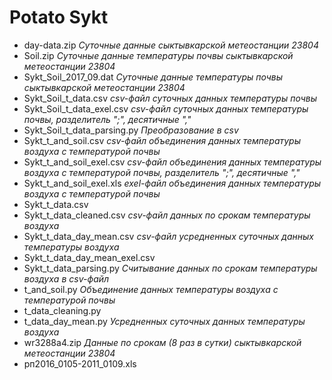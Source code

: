 # Potato Sykt
 
* day-data.zip 
*Суточные данные сыктывкарской метеостанции 23804*
* Soil.zip
*Суточные данные температуры почвы сыктывкарской метеостанции 23804*
* Sykt_Soil_2017_09.dat
*Суточные данные температуры почвы сыктывкарской метеостанции 23804*
* Sykt_Soil_t_data.csv
*csv-файл суточных данных температуры почвы*
* Sykt_Soil_t_data_exel.csv
*csv-файл суточных данных температуры почвы, разделитель ";", десятичные ","*
* Sykt_Soil_t_data_parsing.py
*Преобразование в csv*
* Sykt_t_and_soil.csv
*csv-файл объединения данных температуры воздуха с температурой почвы*
* Sykt_t_and_soil_exel.csv
*csv-файл объединения данных температуры воздуха с температурой почвы, 
разделитель ";", десятичные ","*
* Sykt_t_and_soil_exel.xls
*exel-файл объединения данных температуры воздуха с температурой почвы*
* Sykt_t_data.csv
* Sykt_t_data_cleaned.csv
*csv-файл данных по срокам температуры воздуха*
* Sykt_t_data_day_mean.csv
*csv-файл усредненных суточных данных температуры воздуха*
* Sykt_t_data_day_mean_exel.csv
* Sykt_t_data_parsing.py
*Считывание данных по срокам температуры воздуха в csv-файл*
* t_and_soil.py
*Объединение данных температуры воздуха с температурой почвы*
* t_data_cleaning.py
* t_data_day_mean.py
*Усредненных суточных данных температуры воздуха*
* wr3288a4.zip
*Данные по срокам (8 раз в сутки) сыктывкарской метеостанции 23804*
* рп2016_0105-2011_0109.xls
